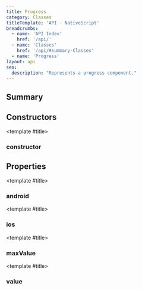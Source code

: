 ```yaml
---
title: Progress
category: Classes
titleTemplate: 'API - NativeScript'
breadcrumbs: 
  - name: 'API Index'
    href: '/api/'
  - name: 'Classes'
    href: '/api/#summary-Classes'
  - name: 'Progress'
layout: api
seo:
  description: "Represents a progress component."
---
```


<!-- This page is auto generated, do not edit manually. -->
<!-- Run "yarn generate:api-docs" to regenerate -->

<script setup lang="ts">
  import { provide } from "vue";
  import API_DATA from "./Progress.data.json";
  
  provide('API_DATA', API_DATA);
</script>

<APIRefHierarchy v-once />

<APIRefComment commentBase64="eyJibG9ja1RhZ3MiOltdLCJtb2RpZmllclRhZ3MiOnt9LCJzdW1tYXJ5IjpbeyJraW5kIjoidGV4dCIsInRleHQiOiJSZXByZXNlbnRzIGEgcHJvZ3Jlc3MgY29tcG9uZW50LiJ9XX0=" v-once />

## <Heading ignore>Summary</Heading>

<APIRefSummary v-once />

## Constructors

<div class="">

<APIRef for="20525" v-once>

<template #title>

### constructor

</template>

</APIRef>

</div>

## Properties

<div class="">

<APIRef for="20527" v-once>

<template #title>

### android

</template>

</APIRef>

</div>

<div class="">

<APIRef for="20528" v-once>

<template #title>

### ios

</template>

</APIRef>

</div>

<div class="">

<APIRef for="20530" v-once>

<template #title>

### maxValue

</template>

</APIRef>

</div>

<div class="">

<APIRef for="20529" v-once>

<template #title>

### value

</template>

</APIRef>

</div>
